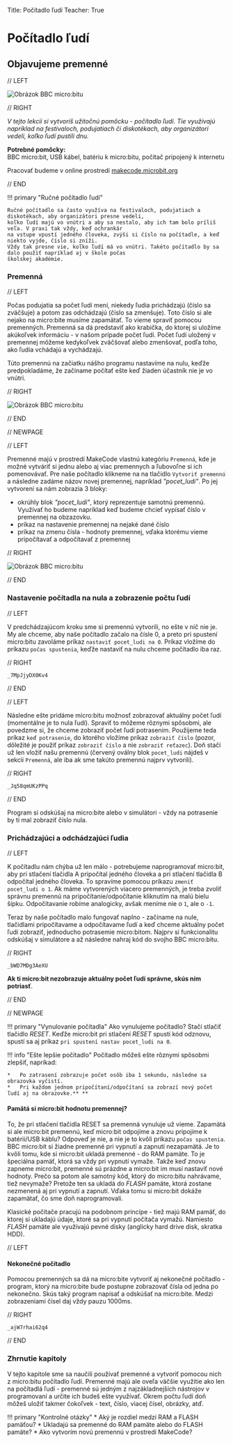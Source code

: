Title:   Počítadlo ľudí
Teacher:	True

# Počítadlo ľudí
## Objavujeme premenné

// LEFT

![Obrázok BBC micro:bitu](images/pocitadlo_ludi.jpg)

// RIGHT

*V tejto lekcii si vytvoríš užitočnú pomôcku - počítadlo ľudí. Tie využívajú napríklad na festivaloch, podujatiach
či diskotékach, aby organizátori vedeli, koľko ľudí pustili dnu.*

**Potrebné pomôcky:**  
BBC micro:bit, USB kábel, batériu k micro:bitu, počítač pripojený k internetu

Pracovať budeme v online prostredí [makecode.microbit.org](https://makecode.microbit.org/)

// END

!!! primary "Ručné počítadlo ľudí"

	Ručné počítadlo sa často využíva na festivaloch, podujatiach a diskotékach, aby organizátori presne vedeli,
	koľko ľudí majú vo vnútri a aby sa nestalo, aby ich tam bolo príliš veľa. V praxi tak vždy, keď ochrankár
	na vstupe vpustí jedného človeka, zvýši si číslo na počítadle, a keď niekto vyjde, číslo si zníži.
	Vždy tak presne vie, koľko ľudí má vo vnútri. Takéto počítadlo by sa dalo použiť napríklad aj v škole počas
	školskej akadémie.

### Premenná

// LEFT

Počas podujatia sa počet ľudí mení, niekedy ľudia prichádzajú (číslo sa zväčšuje)
a potom zas odchádzajú (číslo sa zmenšuje). Toto číslo si ale nejako na micro:bite musíme zapamätať.
To vieme spraviť pomocou premenných. Premenná sa dá predstaviť ako krabička, do ktorej si uložíme
akúkoľvek informáciu - v našom prípade počet ľudí. Počet ľudí uložený v premennej môžeme kedykoľvek
zväčšovať alebo zmenšovať, podľa toho, ako ľudia vchádajú a vychádzajú.

Túto premennú na začiatku nášho programu nastavíme na nulu, keďže predpokladáme,
že začíname počítať ešte keď žiaden účastník nie je vo vnútri.

// RIGHT

![Obrázok BBC micro:bitu](images/makecode_premenna.png)

// END

// NEWPAGE

// LEFT

Premenné majú v prostredí MakeCode vlastnú kategóriu `Premenná`, kde je možné vytváriť si jednu alebo aj viac
premennych a ľubovoľne si ich pomenovávať. Pre naše počítadlo klikneme na na tlačidlo `Vytvoriť premennú`
a následne zadáme názov novej premennej, napríklad _"pocet_ludi"_.
Po jej vytvorení sa nám zobrazia 3 bloky:

*   okrúhly blok _"pocet_ludi"_, ktorý reprezentuje samotnú premennú. Využívať ho budeme napríklad keď budeme chcieť vypísať číslo v premennej na obzazovku. 
*   príkaz na nastavenie premennej na nejaké dané číslo
*   príkaz na zmenu čísla - hodnoty premennej, vďaka ktorému vieme pripočítavať a odpočítavať z premennej


// RIGHT

![Obrázok BBC micro:bitu](images/makecode_premenna_2.png)

// END

### Nastavenie počítadla na nula a zobrazenie počtu ľudí

// LEFT

V predchádzajúcom kroku sme si premennú vytvorili, no ešte v nič nie je. My ale chceme, aby naše počítadlo začalo
na čísle 0, a preto pri spustení micro:bitu zavoláme príkaz `nastaviť pocet_ludi na 0`.
Príkaz vložíme do príkazu `počas spustenia`, keďže nastaviť na nulu chceme počítadlo iba raz.

// RIGHT

```makecode
_7MpJjyDX0Kv4
```

// END

// LEFT

Následne ešte pridáme micro:bitu možnosť zobrazovať aktuálny počet ľudí (momentálne je to nula ľudí).
Spraviť to môžeme rôznymi spôsobmi, ale povedzme si, že chceme zobraziť počet ľudí potrasením.
Použijeme teda príkaz `keď potrasenie`, do ktorého vložíme príkaz `zobraziť číslo` (pozor, dôležité je použiť
príkaz `zobraziť číslo` a nie `zobraziť reťazec`). Doň stačí už len vložiť našu premennú (červený oválny blok
`pocet_ludi` nájdeš v sekcii `Premenná`, ale iba ak sme takúto premennú najprv vytvorili).

// RIGHT

```makecode
_Jq58qmUKzPPq
```

// END

Program si odskúšaj na micro:bite alebo v simulátori - vždy na potrasenie by ti mal zobraziť číslo nula.


### Prichádzajúci a odchádzajúci ľudia

// LEFT

K počítadlu nám chýba už len málo - potrebujeme naprogramovať micro:bit, aby pri stlačení tlačidla A
pripočítal jedného človeka a pri stlačení tlačidla B odpočítal jedného človeka. To spravíme pomocou
príkazu `zmeniť pocet_ludi o 1`. Ak máme vytvorených viacero premenných, je treba zvoliť správnu premennú
na pripočítanie/odpočítanie kliknutím na malú bielu šípku. Odpočítavanie robíme analogicky,
avšak meníme nie o `1`, ale o `-1`.

Teraz by naše počítadlo malo fungovať naplno - začíname na nule, tlačidlami pripočítavame a odpočítavame ľudí
a keď chceme aktuálny počet ľudí zobraziť, jednoducho potrasemie micro:bitom.
Najprv si funkcionalitu odskúšaj v simulátore a až následne nahraj kód do svojho BBC micro:bitu.


// RIGHT

```makecode
_bWD7MDg3AeXU
```

**Ak ti micro:bit nezobrazuje aktuálny počet ľudí správne, skús ním potriasť**.

// END



// NEWPAGE

!!! primary "Vynulovanie počítadla"
	Ako vynulujeme počítadlo? Stačí stlačiť tlačidlo _RESET_. Keďže micro:bit pri stlačení _RESET_ spustí kód odznovu,
	spustí sa aj príkaz `pri spustení nastav pocet_ludi na 0`. 

!!! info "Ešte lepšie počítadlo"
    Počítadlo môžeš ešte rôznymi spôsobmi zlepšiť, napríkad:

    *   Po zatrasení zobrazuje počet osôb iba 1 sekundu, následne sa obrazovka vyčistí.
    *   Pri každom jednom pripočítaní/odpočítaní sa zobrazí nový počet ľudí aj na obrazovke.** **



#### Pamätá si micro:bit hodnotu premennej?
To, že pri stlačení tlačidla RESET sa premenná vynuluje už vieme. Zapamätá si ale micro:bit premennú,
keď micro:bit odpojíme a znovu pripojíme k batérii/USB káblu? Odpoveď je nie, a nie je to kvôli príkazu
`počas spustenia`. BBC micro:bit si žiadne premenné pri vypnutí a zapnutí nezapamätá. Je to kvôli tomu, kde si micro:bit
ukladá premenné - do RAM pamäte. To je špeciálna pamäť, ktorá sa vždy pri vypnutí vymaže. Takže keď znovu zapneme
micro:bit, premenné sú prázdne a micro:bit im musí nastaviť nové hodnoty. Prečo sa potom ale samotný kód, ktorý do
micro:bitu nahrávame, tiež nevymaže? Pretože ten sa ukladá do _FLASH_ pamäte, ktorá zostane nezmenená aj pri vypnutí
a zapnutí. Vďaka tomu si micro:bit dokáže zapamätať, čo sme doň naprogramovali.

Klasické počítače pracujú na podobnom princípe - tiež majú RAM pamäť, do ktorej si ukladajú údaje, ktoré sa pri vypnutí
počítača vymažú. Namiesto _FLASH_ pamäte ale využívajú pevné disky (anglicky hard drive disk, skratka HDD).


// LEFT
#### Nekonečné počítadlo

Pomocou premenných sa dá na micro:bite vytvoriť aj nekonečné počítadlo - program, ktorý na micro:bite bude postupne
zobrazovať čísla od jedna po nekonečno. Skús taký program napísať a odskúšať na micro:bite.
Medzi zobrazeniami čísel daj vždy pauzu 1000ms.

// RIGHT

```makecode
_ajW7rhai62q4
```

// END
    
### Zhrnutie kapitoly
V tejto kapitole sme sa naučili používať premenné a vytvoriť pomocou nich z micro:bitu počítadlo ľudí. Premenné majú
ale oveľa väčšie využitie ako len na počítadlá ľudí - premenné sú jedným z najzákladnejších nástrojov v programovaní
a určite ich budeš ešte využívať. Okrem počtu ľudí doň môžeš uložiť takmer čokoľvek - text, číslo, viacej čísel,
obrázky, atď.

!!! primary "Kontrolné otázky"
    *   Aký je rozdiel medzi RAM a FLASH pamäťou?
    *   Ukladajú sa premenné do RAM pamäte alebo do FLASH pamäte?
    *   Ako vytvorím novú premennú v prostredí MakeCode?